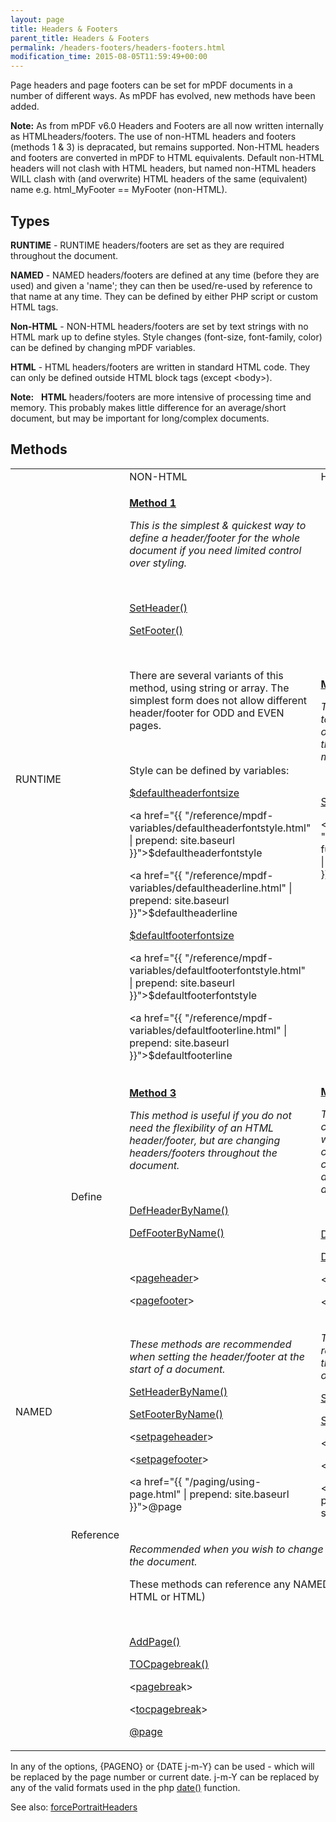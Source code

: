 ```yaml
---
layout: page
title: Headers & Footers
parent_title: Headers & Footers
permalink: /headers-footers/headers-footers.html
modification_time: 2015-08-05T11:59:49+00:00
---
```




<p>Page headers and page footers can be set for mPDF documents in a number of different ways. As mPDF has evolved, new methods have been added.</p>

<div class="alert alert-info" role="alert"><strong>Note:</strong> As from mPDF v6.0 Headers and Footers are all now written internally as HTMLheaders/footers. The use of non-HTML headers and footers (methods 1 &amp; 3) is depracated, but remains supported. Non-HTML headers and footers are converted in mPDF to HTML equivalents. Default non-HTML headers will not clash with HTML headers, but named non-HTML headers WILL clash with (and overwrite) HTML headers of the same (equivalent) name e.g. html_MyFooter == MyFooter (non-HTML).</div>
<h2>Types</h2>
<p><b>RUNTIME</b> - <span class="smallblock">RUNTIME</span> headers/footers are set as they are required throughout the document.</p>
<p><b>NAMED</b> - <span class="smallblock">NAMED</span> headers/footers are defined at any time (before they are used) and given a 'name'; they can then be used/re-used by reference to that name at any time. They can be defined by either PHP script or custom HTML tags.</p>
<p><b>Non-HTML</b> - <span class="smallblock">NON-HTML</span> headers/footers are set by text strings with no HTML mark up to define styles. Style changes (font-size, font-family, color) can be defined by changing mPDF variables.</p>
<p><b>HTML</b> - <span class="smallblock">HTML</span> headers/footers are written in standard HTML code. They can only be defined outside HTML block tags (except &lt;body&gt;).</p>

<div class="alert alert-info" role="alert"><strong>Note:</strong> &nbsp; <b>HTML</b> headers/footers are more intensive of processing time and memory. This probably makes little difference for an average/short document, but may be important for long/complex documents.</div>
<h2>Methods</h2>
<table class="table"> <tbody>
<tr>
<td>&nbsp;</td>
<td>&nbsp;</td>
<td><span class="smallblock">NON-HTML</span></td>
<td><span class="smallblock">HTML</span></td>
</tr>
<tr>
<td><span class="smallblock">RUNTIME</span></td>
<td>

</td>
<td>
<p><b><a href="{{ "/headers-footers/method-1.html" | prepend: site.baseurl }}">Method 1</a></b></p>
<p><i>This is the simplest &amp; quickest way to define a header/footer for the whole document if you need limited control over styling.</i></p>
<p>&nbsp;</p>
<p><a href="{{ "/reference/mpdf-functions/setheader.html" | prepend: site.baseurl }}">SetHeader()</a></p>
<p><a href="{{ "/reference/mpdf-functions/setfooter.html" | prepend: site.baseurl }}">SetFooter()</a></p>
<p>&nbsp;</p>
<p>There are several variants of this method, using string or array. The simplest form does not allow different header/footer for <span class="smallblock">ODD</span> and <span class="smallblock">EVEN</span> pages.</p>
<p>&nbsp;</p>
<p>Style can be defined by variables:</p>
<p><a href="{{ "/reference/mpdf-variables/defaultheaderfontsize.html" | prepend: site.baseurl }}">$defaultheaderfontsize</a>

<a href="{{ "/reference/mpdf-variables/defaultheaderfontstyle.html" | prepend: site.baseurl }}">$defaultheaderfontstyle</a>

<a href="{{ "/reference/mpdf-variables/defaultheaderline.html" | prepend: site.baseurl }}">$defaultheaderline</a></p>
<p><a href="{{ "/reference/mpdf-variables/defaultfooterfontsize.html" | prepend: site.baseurl }}">$defaultfooterfontsize</a>

<a href="{{ "/reference/mpdf-variables/defaultfooterfontstyle.html" | prepend: site.baseurl }}">$defaultfooterfontstyle</a>

<a href="{{ "/reference/mpdf-variables/defaultfooterline.html" | prepend: site.baseurl }}">$defaultfooterline</a></p>
</td>
<td>
<p><b><a href="{{ "/headers-footers/method-2.html" | prepend: site.baseurl }}">Method 2</a></b></p>
<p><i>T</i><i>he simplest &amp; quickest way to program a header/footer once for the whole document that includes images or uses more complex layout styles.</i></p>
<p>&nbsp;</p>
<p><a href="{{ "/reference/mpdf-functions/sethtmlheader.html" | prepend: site.baseurl }}">SetHTMLHeader() </a>

<a href="{{ "/reference/mpdf-functions/sethtmlfooter.html" | prepend: site.baseurl }}">SetHTMLFooter()</a></p>
</td>
</tr>
<tr>
<td rowspan="3"><span class="smallblock">NAMED</span></td>
<td>Define</td>
<td>
<p><b><a href="{{ "/headers-footers/method-3.html" | prepend: site.baseurl }}">Method 3</a></b></p>
<p><i>This method is useful if you do not need the flexibility of an HTML header/footer, but are changing headers/footers throughout the document</i><i>.</i></p>
<p>&nbsp;</p>
<p><a href="{{ "/reference/mpdf-functions/defheaderbyname.html" | prepend: site.baseurl }}">DefHeaderByName()</a></p>
<p><a href="{{ "/reference/mpdf-functions/deffooterbyname.html" | prepend: site.baseurl }}">DefFooterByName()</a></p>
<p>&nbsp;</p>
<p>&lt;<a href="{{ "/reference/html-control-tags/pageheader.html" | prepend: site.baseurl }}">pageheader</a>&gt;</p>
<p>&lt;<a href="{{ "/reference/html-control-tags/pagefooter.html" | prepend: site.baseurl }}">pagefooter</a>&gt;</p>
</td>
<td>
<p><b><a href="{{ "/headers-footers/method-4.html" | prepend: site.baseurl }}">Method 4</a></b></p>
<p><i>This is the best way for complex headers/footers with the advantage of HTML code, but you can easily change the headers/footers at any time during the document.</i></p>
<p>&nbsp;</p>
<p><a href="{{ "/reference/mpdf-functions/defhtmlheaderbyname.html" | prepend: site.baseurl }}">DefHTMLHeaderByName()</a></p>
<p><a href="{{ "/reference/mpdf-functions/defhtmlfooterbyname.html" | prepend: site.baseurl }}">DefHTMLFooterByName()</a></p>

<p>&lt;<a href="{{ "/reference/html-control-tags/htmlpageheader.html" | prepend: site.baseurl }}">htmlpageheader</a>&gt;</p>
<p>&lt;<a href="{{ "/reference/html-control-tags/htmlpagefooter.html" | prepend: site.baseurl }}">htmlpagefooter</a>&gt;</p>
</td>
</tr>
<tr>
<td rowspan="2">Reference

</td>
<td>
<p><i>These methods are recommended when setting the header/footer at the start of a document.

</i></p>
<p><a href="{{ "/reference/mpdf-functions/setheaderbyname.html" | prepend: site.baseurl }}">SetHeaderByName()</a></p>
<p><a href="{{ "/reference/mpdf-functions/setfooterbyname.html" | prepend: site.baseurl }}">SetFooterByName()</a></p>
<p>&lt;<a href="{{ "/reference/html-control-tags/setpageheader.html" | prepend: site.baseurl }}">setpageheader</a>&gt;</p>
<p>&lt;<a href="{{ "/reference/html-control-tags/setpagefooter.html" | prepend: site.baseurl }}">setpagefooter</a>&gt;

<a href="{{ "/paging/using-page.html" | prepend: site.baseurl }}">@page</a></p>
</td>
<td>
<p><i>These methods are recommended when setting the header/footer at the start of a document.</i></p>
<p><a href="{{ "/reference/mpdf-functions/sethtmlheaderbyname.html" | prepend: site.baseurl }}">SetHTMLHeaderByName()</a></p>
<p><a href="{{ "/reference/mpdf-functions/sethtmlfooterbyname.html" | prepend: site.baseurl }}">SetHTMLFooterByName()</a></p>
<p>&lt;<a href="{{ "/reference/html-control-tags/sethtmlpageheader.html" | prepend: site.baseurl }}">sethtmlpageheader</a>&gt;</p>
<p>&lt;<a href="{{ "/reference/html-control-tags/sethtmlpagefooter.html" | prepend: site.baseurl }}">sethtmlpagefooter</a>&gt;

<a href="{{ "/paging/using-page.html" | prepend: site.baseurl }}">@page</a></p>
</td>
</tr>
<tr>
<td colspan="2" class="pmhTopCenter">
<p><i>Recommended when you wish to change the headers/footers during the document.</i></p>
<p>These methods can reference any <span class="smallblock">NAMED</span> header or footer (<span class="smallblock">NON-HTML</span> or <span class="smallblock">HTML</span>)</p>
<p>&nbsp;</p>
<p><a href="{{ "/reference/mpdf-functions/addpage.html" | prepend: site.baseurl }}">AddPage()</a></p>
<p><a href="{{ "/reference/mpdf-functions/tocpagebreak.html" | prepend: site.baseurl }}">TOCpagebreak()</a></p>
<p>&lt;<a href="{{ "/reference/html-control-tags/pagebreak.html" | prepend: site.baseurl }}">pagebrea</a>k&gt;</p>
<p>&lt;<a href="{{ "/reference/html-control-tags/tocpagebreak.html" | prepend: site.baseurl }}">tocpagebreak</a>&gt;</p>
<p><a href="{{ "/paging/using-page.html" | prepend: site.baseurl }}">@page</a></p>
</td>
</tr>
</tbody> </table>
<p>In any of the options, {PAGENO} or {DATE j-m-Y} can be used - which will be replaced by the page number or current date. j-m-Y can be replaced by any of the valid formats used in the php <a href="http://www.php.net/manual/en/function.date.php" target="_blank">date()</a> function.</p>
<p>See also: <a href="{{ "/reference/mpdf-variables/forceportraitheaders.html" | prepend: site.baseurl }}">forcePortraitHeaders</a></p>

